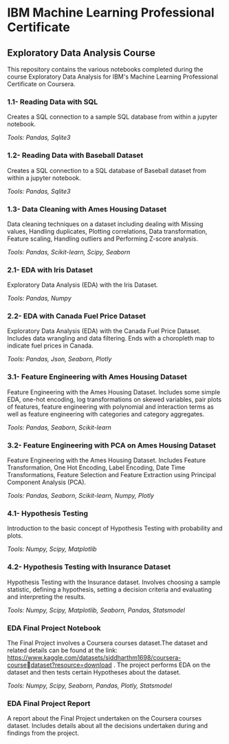 # IBM Machine Learning Professional Certificate
## Exploratory Data Analysis Course

This repository contains the various notebooks completed during the course Exploratory Data Analysis for IBM's Machine Learning Professional Certificate on Coursera.

### 1.1- Reading Data with SQL

Creates a SQL connection to a sample SQL database from within a jupyter notebook.

*Tools: Pandas, Sqlite3*

### 1.2- Reading Data with Baseball Dataset

Creates a SQL connection to a SQL database of Baseball dataset from within a jupyter notebook.

*Tools: Pandas, Sqlite3*

### 1.3- Data Cleaning with Ames Housing Dataset

Data cleaning techniques on a dataset including dealing with Missing values, Handling duplicates, Plotting correlations, Data transformation, Feature scaling, Handling outliers and Performing Z-score analysis.

*Tools: Pandas, Scikit-learn, Scipy, Seaborn*

### 2.1- EDA with Iris Dataset

Exploratory Data Analysis (EDA) with the Iris Dataset.

*Tools: Pandas, Numpy*

### 2.2- EDA with Canada Fuel Price Dataset

Exploratory Data Analysis (EDA) with the Canada Fuel Price Dataset. Includes data wrangling and data filtering. Ends with a choropleth map to indicate fuel prices in Canada.

*Tools: Pandas, Json, Seaborn, Plotly*

### 3.1- Feature Engineering with Ames Housing Dataset

Feature Engineering with the Ames Housing Dataset. Includes some simple EDA, one-hot encoding, log transformations on skewed variables, pair plots of features, feature engineering with polynomial and interaction terms as well as feature engineering with categories and category aggregates.

*Tools: Pandas, Seaborn, Scikit-learn*

### 3.2- Feature Engineering with PCA on Ames Housing Dataset

Feature Engineering with the Ames Housing Dataset. Includes Feature Transformation, One Hot Encoding, Label Encoding, Date Time Transformations, Feature Selection and Feature Extraction using Principal Component Analysis (PCA).

*Tools: Pandas, Seaborn, Scikit-learn, Numpy, Plotly*

### 4.1- Hypothesis Testing

Introduction to the basic concept of Hypothesis Testing with probability and plots.

*Tools: Numpy, Scipy, Matplotlib*

### 4.2- Hypothesis Testing with Insurance Dataset

Hypothesis Testing with the Insurance dataset. Involves choosing a sample statistic, defining a hypothesis, setting a decision criteria and evaluating and interpreting the results.

*Tools: Numpy, Scipy, Matplotlib, Seaborn, Pandas, Statsmodel*

### EDA Final Project Notebook

The Final Project involves a Coursera courses dataset.The dataset and related details can be found at the link: https://www.kaggle.com/datasets/siddharthm1698/coursera-coursedataset?resource=download . The project performs EDA on the dataset and then tests certain Hypotheses about the dataset.

*Tools: Numpy, Scipy, Seaborn, Pandas, Plotly, Statsmodel*

### EDA Final Project Report

A report about the Final Project undertaken on the Coursera courses dataset. Includes details about all the decisions undertaken during and findings from the project.
